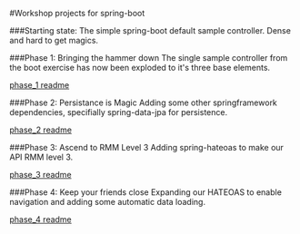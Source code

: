 #Workshop projects for spring-boot

###Starting state: 
The simple spring-boot default sample controller. Dense and hard to get magics.

###Phase 1: Bringing the hammer down
The single sample controller from the boot exercise has now been exploded to it's three base elements.

[phase_1 readme](phase_1/README.md)

###Phase 2: Persistance is Magic
Adding some other springframework dependencies, specifially spring-data-jpa for persistence.

[phase_2 readme](phase_2/README.md)

###Phase 3: Ascend to RMM Level 3
Adding spring-hateoas to make our API RMM level 3.

[phase_3 readme](phase_3/README.md)

###Phase 4: Keep your friends close
Expanding our HATEOAS to enable navigation and adding some automatic data loading.

[phase_4 readme](phase_4/README.md)